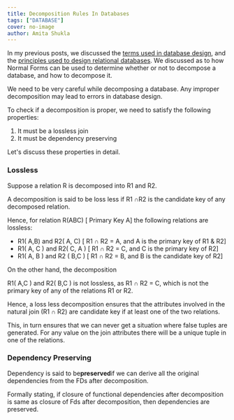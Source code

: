 ```yaml
---
title: Decomposition Rules In Databases
tags: ["DATABASE"]
cover: no-image
author: Amita Shukla
---
```



In my previous posts, we discussed the [terms used in database design](http://shuklaamita.blogspot.com/2016/06/relational-database-functional-dependencies-canonical-cover-keys.html), and the [principles used to design relational databases](http://shuklaamita.blogspot.com/2016/07/normalization-in-databases.html). We discussed as to how Normal Forms can be used to determine whether or not to decompose a database, and how to decompose it. 
 
We need to be very careful while decomposing a database. Any improper decomposition may lead to errors in database design. 
 
To check if a decomposition is proper, we need to satisfy the following properties: 
 


1. It must be a lossless join
2. It must be dependency preserving

Let's discuss these properties in detail.

 


### Lossless

Suppose a relation R is decomposed into R1 and R2.

A decomposition is said to be loss less if R1 ∩R2 is the candidate key of any decomposed relation.

Hence, for relation R(ABC) \[ Primary Key A] the following relations are lossless:

- R1( A,B) and R2( A, C) \[ R1 ∩ R2 = A, and A is the primary key of R1 & R2]
- R1( A, C ) and R2( C, A ) \[ R1 ∩ R2 = C, and C is the primary key of R2]
- R1( A, B ) and R2 ( B,C ) \[ R1 ∩ R2 = B, and B is the candidate key of R2]

On the other hand, the decomposition

R1( A,C ) and R2( B,C ) is not lossless, as R1 ∩ R2 = C, which is not the primary key of any of the relations R1 or R2.

 


Hence, a loss less decomposition ensures that the attributes involved in the natural join (R1 ∩ R2) are candidate key if at least one of the two relations.

This, in turn ensures that we can never get a situation where false tuples are generated. For any value on the join attributes there will be a unique tuple in one of the relations.

 


### Dependency Preserving

Dependency is said to be**preserved**if we can derive all the original dependencies from the FDs after decomposition.

Formally stating, if closure of functional dependencies after decomposition is same as closure of Fds after decomposition, then dependencies are preserved.

